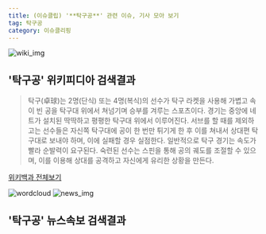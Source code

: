 ```yaml
---
title: (이슈클립) '**탁구공**' 관련 이슈, 기사 모아 보기
tag: 탁구공
category: 이슈클리핑
---
```

![wiki_img](https://user-images.githubusercontent.com/42597476/44503234-41136a80-a6d0-11e8-9071-6fc6418eafe4.png)
## **'**탁구공**'** 위키피디아 검색결과
>탁구(卓球)는 2명(단식) 또는 4명(복식)의 선수가 탁구 라켓을 사용해 가볍고 속이 빈 공을 탁구대 위에서 쳐넘기며 승부를 겨루는 스포츠이다. 경기는 중앙에 네트가 설치된 딱딱하고 평평한 탁구대 위에서 이루어진다. 서브를 할 때를 제외하고는 선수들은 자신쪽 탁구대에 공이 한 번만 튀기게 한 후 이를 쳐내서 상대편 탁구대로 보내야 하며, 이에 실패할 경우 실점한다. 일반적으로 탁구 경기는 속도가 빨라 순발력이 요구된다. 숙련된 선수는 스핀을 통해 공의 궤도를 조절할 수 있으며, 이를 이용해 상대를 공격하고 자신에게 유리한 상황을 만든다.

<a href="https://ko.wikipedia.org/wiki/탁구공" target="_blank">위키백과 전체보기</a>

![wordcloud](https://s3.ap-northeast-2.amazonaws.com/lyrics101-wordcloud/2018-09-18-1537222569.png)
![news_img](https://user-images.githubusercontent.com/42597476/44507050-1206f400-a6e4-11e8-8d98-7ffbfebb353f.png)
## **'**탁구공**'** 뉴스속보 검색결과

